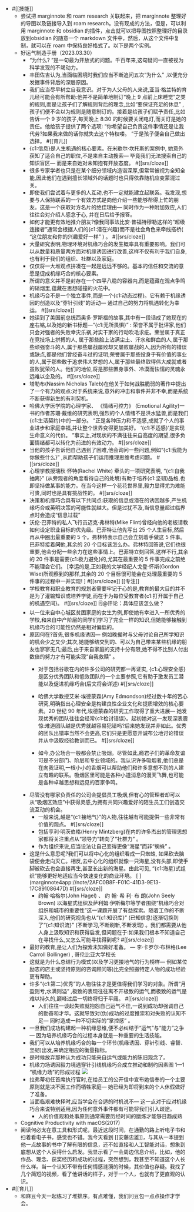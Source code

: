- #[[技能]]
    - 尝试把 marginnote 和 roam research 关联起来，把 marginnote 整理好的导图以及链接导入到 roam research。没有现成的方法，但是，可以利用 marginnote 和 obsidian 的插件，点击就可以把导图按照整理好的目录放到obsidian 的随意一个 markdown 文件中，然后，从这个文件中复制，就可以在 roam 中保持良好格式了。以下是两个实例。
    - 好运气制造手册（2023.03.30） [ ](marginnote4app://note/ADCEA390-2609-41EA-9391-79A7E00CCD10)
        - “为什么? ”是一句最为开放式的问题。千百年来,这句疑问一直被视为科学发现的不竭动力。 [ ](marginnote4app://note/4D722C65-52D3-49BF-A027-A0F97B10861E)
        - 丰田佐吉认为,当面临困境时我们应当不断追问五次“为什么” ,以便充分发掘事件背后的深层原因。 [ ](marginnote4app://note/C68DEECF-5974-4708-81E3-82A3E1A71F66)
        - 我们应当尽早树立自我意识。对于为人父母的人来说,亚当·格兰特的育儿经可能会有所帮助:他并不是简单地制订“晚上 9 点前上床睡觉”之类的规则,而是让孩子们了解规则背后的理念,比如“要保证充足的休息” ,孩子们便不会以为规则是随意制订的。接着是给孩子们赋予责任,比如告诉一个 9 岁的孩子,每天晚上 8:30 的时候要关闭电灯,而关灯是她的责任。他给孩子提供了两个选项: “你希望自己负责这件事情还是让我代劳?如果我来做的话你就失去这个特权喽。 ”于是孩子便会自己做出选择。 [ ](marginnote4app://note/7A2A40C0-A17E-4805-9DF5-5932964D48ED) #[[育儿]]
        - {c1:信息}是人生机遇的核心要素。在米歇尔·坎托斯的案例中, 她意外获知了适合自己的职位,不是来自主动搜索— 毕竟我们无法搜索自己的知识盲区— 而是来自她对未知抱有开放态度。 [ ](marginnote4app://note/1D28FC08-946A-4DC9-9CF4-5ED464AA40D3)#[[srs/cloze]]
        - 很多专家学者也只是在某个细分领域内造诣深厚,但常常被视为全知全能,因此他们在遇到擅长领域外的话题时也只得依靠随机应变蒙混过关。 [ ](marginnote4app://note/187125D8-F62F-4724-BF0D-79877FEB10ED)
        - 即使我们尝试着与更多的人互动,也不一定就能建立起联系。我发现,想要与人保持联系的一个有效方式是向他介绍一些能够帮得上忙的朋友。这是一个获取对方名片的绝佳理由— 同时作为一种附加效应,人们往往会对介绍人感念于心, 并在日后给予报答。 [ ](marginnote4app://note/1119F4B8-D7D8-4A04-ABED-863AEFDB466D)
        - 如何才能更有效地推介朋友?像我同事法比安·普福特穆勒这样的“超级连接者”通常会根据人们的{c1:潜在兴趣}而不是社会角色来牵线搭桥( “这位朋友和你的兴趣爱好一样” ) 。 [ ](marginnote4app://note/D9FCDF0D-635B-4AFF-BE2E-8E155F93F013)#[[srs/cloze]]
        - 大量研究表明,物理环境对机缘巧合的发生概率具有重要影响。我们可以从数量和质量两方面对机缘诱因进行改善,这样不仅有利于我们自身,也有利于我们的组织、社群以及家庭。 [ ](marginnote4app://note/97A95A1F-B0C1-4C8D-B7C0-1FEDA3C191B4)
        - 仅仅将一大堆观点拼凑在一起是远远不够的。基本的信任和交流的意愿是促成机缘巧合的核心要素。 [ ](marginnote4app://note/84B798CD-9DB4-424B-A899-FC388768B04C)
        - 所谓的意义并不是封存在一个四平八稳的容器内,而是蕴藏在观点争鸣的硝烟里,蕴藏在思想碰撞的火花中。 [ ](marginnote4app://note/3F4D46C8-0784-471E-A358-80F3D6FD9ED7)
        - 机缘巧合不是一个独立事件,而是一个{c1:动态过程}。它有赖于机缘诱因的创造以及“穿针引线”的活动— 通过自己的努力将机遇转化为幸运。 [ ](marginnote4app://note/DE654EC5-417A-412D-873E-E6EE61F8E899) #[[srs/cloze]]
        - 她读到了美国前总统西奥多·罗斯福的故事,其中有一段话成了她现在的座右铭,以及她的新书标题—“{c1:无所畏惧}” : 荣誉不属于批评家,他们只会对强者的失败幸灾乐祸,对实干家的行动吹毛求疵。荣誉属于真正在竞技场上拼搏的人, 属于那些脸上沾满尘土、汗水和鲜血的人,属于那些顽强奋斗的人,属于那些屡战屡败却又屡败屡战的人,因为所有的错误或缺点,都是他们曾经奋斗过的证明;荣誉属于那些投身于有价值的事业的人,属于那些敢于追求伟大梦想的人,属于那些最终取得伟大成就或者虽败犹荣的人。他们的地位,将是那些置身事外、冷漠而怯懦的灵魂永远难以企及的。 [ ](marginnote4app://note/8DF7FAFB-500A-4ABE-84EA-2F565C7C301C) #[[srs/cloze]]
        - 塔勒布(Nassim Nicholas Taleb)在他关于如何战胜脆弱的著作中提出了一个有力的观点:对于系统来说,意外的冲击和事件并非不幸,而是系统不断获得新生的有利契机。 [ ](marginnote4app://note/280E1E23-00F4-442D-930A-A4546DE6EDBA)
        - 哈佛大学医学院的心理学家、 《情绪可控力》 (Emotional Agility)一书的作者苏珊·戴维的研究表明,强烈的个人情绪不是洪水猛兽,而是我们{c1:生活契约}中的一部分。 “正是各种压力和不适感,成就了个人的事业进步和家庭幸福,并让整个世界变得更加美好。 ‘{c1:不适感}’是实现生命意义的代价。 ”事实上,对现状的不满往往来自高度的期望,很多负面情绪都可以转化为前进的有效动力。 [ ](marginnote4app://note/2B52533C-A7E2-47B4-B282-3529756EBCBC)#[[srs/cloze]]
        - 当他的孩子告诉他自己遇到了困难,他会询问一些问题,例如“{c1:我能为你做些什么}” ,从而帮助孩子们运用推理思维考虑问题。 [ ](marginnote4app://note/00E0A501-2F96-49E7-AFC1-514C55FA99E9)#[[srs/cloze]]
        - 心理学教授瑞秋·怀特(Rachel White) 牵头的一项研究表明, “{c1:自我抽离}” (从旁观者的角度看待自己的处境)有助于培养{c1:坚韧}品格,也即坚持做某事的能力。在当今这样一个花花世界里,毅力显得尤为难能可贵,同时也是具有挑战性的。 [ ](marginnote4app://note/96A1F105-83D4-4F86-9566-CDD3ECADC355)#[[srs/cloze]]
        - 决策和机缘巧合具有以下共同点:获取的信息或潜在的诱因越多,产生机缘巧合或英明决策的可能性就越大。但是过犹不及,当信息量超过临界点时会造成“信息过载” [ ](marginnote4app://note/21E0E4A5-38DD-4FAB-B4E7-4E9673EBC58F)
        - 沃伦·巴菲特的私人飞行员迈克·弗林特(Mike Flint)曾经向他的老板请教如何设定职业目标的优先级。巴菲特让他先写出 25 个人生目标,然后再从中圈出最重要的 5 个。弗林特表示自己会立刻着手做这 5 件事。巴菲特接着**问**他,其余的 20 个目标该怎么办。弗林特回答说,它们也很重要,他会分配一些余力在这些事情上。巴菲特立刻回答,这样不行,其余的 20 件事是需要{c1:极力避免}的,尤其在最重要的 5 件事完成之前绝不能理会它们。 [幸运的是,正如我的文学经纪人戈登·怀斯(Gordon Wise)所观察到的那样,其余的 20 个目标很可能会在处理最重要的 5 件事的过程中一并实现! ] [ ](marginnote4app://note/E88C1972-80B6-41DA-9476-1E0192CC83FD) #[[srs/cloze]]  [[专注]]
        - 学校教育和职业教育的规划者需要牢记于心的是,教育的最大目的并不是为了灌输知识或培养学徒,而在于为每位受教育者{c1:打开属于自己的机遇空间}。 [ ](marginnote4app://note/8DB0DBA8-0F02-47BE-A257-C7EC62B05C43)#[[srs/cloze]] 🗒@评论：具体应该怎么做？
        - 以一位来自中心城区贫困家庭的女生为例,即使她有幸进入一所优秀的学校,和来自中产阶层的同学们学习了完全一样的知识,但她能够接触到机缘巧合的可能性仍然是相对偏低的。
        - 原因何在?首先,很多机缘诱因— 例如晚餐时与父母讨论自己所学知识的机会少之又少;其次,她能够结交到的、可以为自己带来某些机缘的朋友也寥寥无几;最后,由于来自家庭的支持十分有限,她不得不比别人付出数倍的努力才有可能实现“自我救赎” 。 [ ](marginnote4app://note/1EDBCD9E-82FB-4C40-9138-0C546230165E)
            - 对于包括谷歌在内的许多公司的研究都一再证实, {c1:心理安全感}是区分优秀团队和低效团队的一个主要参照,它有助于激发员工潜能以及促进机缘巧合(后文将会详述) [ ](marginnote4app://note/8AE70074-B50E-472B-91F3-BFC34D0B8ECA)#[[srs/cloze]]
            - 哈佛大学教授艾米·埃德蒙森(Amy Edmondson)经过数十年的苦心研究,明确指出心理安全是构建良性企业文化和提质增效的核心要素。20 世纪 90 年代,埃德蒙森的研究工作取得了重大进展— 她发现优秀的团队往往会经常{c1:检讨错误}。起初她对这一发现深表震惊:难道团队越是优秀就越容易犯错吗?后来她发现并非如此。优秀的团队出错率当然不会更高,它们只是更愿意开诚布公地讨论错误并从中汲取经验教训而已。
 [ ](marginnote4app://note/C49D13F7-D1EF-42FF-BC04-BFFBD1E4F7B6)#[[srs/cloze]]

            - 如今,办公场合一般都会禁止吸烟。尽管如此,瘾君子们的革命友谊可是不分部门、阶层和专业领域的。我认识许多吸烟者,他们总是在向我证明,一根小小的香烟可以帮助他们和许多意想不到的人建立有趣的联系。吸烟区里可能是各种小道消息的漫天飞舞,也可能是各种卓越思想和远见的百家争鸣。
        - 尽管没有哪家负责任的公司会提倡员工吸烟,但有心的管理者却可以从“吸烟区效应”中获得灵感,为拥有共同兴趣爱好的陌生员工们创造交流互动的机会。 [ ](marginnote4app://note/42A696BA-6B4C-465A-88D5-59190A31CC04)
            - 一般来说,越是“{c1:接地气}”的人物,往往越有可能提供一些非常有价值的观点。 [ ](marginnote4app://note/1EE00714-1D60-4DE5-976F-C3295A0120B2)#[[srs/cloze]]
            - 包括亨利·明茨伯格(Henry Mintzberg)在内的许多杰出的管理思想家都将关注重点从“领导力”转向了“社群力” 。 [ ](marginnote4app://note/F1BA8DB2-6B05-4E6A-B808-AF300257D236)
            - 作为组织来说,应当设法让自己变得更像“海星”而非“蜘蛛” 。
        - 这是什么意思呢?我们可以将中心化的组织看成一只蜘蛛, 如果砍去脑袋便会走向灭亡。相反,去中心化的组织就像一只海星,没有头部,即使手脚被砍去也会直接再生,甚至长出新的海星。由此可见, “{c1:海星}式组织”能够更好地适应当今快速变化的商业环境。 [ ] (marginnote4app://note/2AFC0B8F-F01C-41D3-9E13-17C89108647D) #[[srs/cloze]]
            - 约翰·哈格尔(John Hagel) 、 约 翰· 希 利· 布 朗(John Seely Brown) 以海星式组织及萨利姆·伊斯梅尔等学者围绕“机缘巧合对组织和城市的重要性”这一课题开展了有益探索。随着工作的不断深入,他们的研究视角也从“{c1:知识库}” (已知信息)逐渐切换到了“{c1:知识流}” (不断学习,不断刷新,不断发现) 。我们都需要从他人身上汲取知识和获得启发,但问题在于:如果我们根本不知道自己在寻找什么,又怎么可能寻找得到呢? [ ](marginnote4app://note/A0DB01A5-C781-44CE-898D-4CFFC0283181)#[[srs/cloze]]
        - 最好的教育,是让人们为探索未知做好准备。
— 李·卡罗尔·布林格(Lee Carroll Bollinger) , 哥伦比亚大学校长 [ ](marginnote4app://note/2B5B06F5-7F9C-462B-BE9E-4D7A7726E7DE)
        - 这就是为什么总结行为模式(以及学习更接地气的行为榜样— 例如某位励志的店主或坚持原则的咨询顾问等)比完全照搬特定人物的成功经验更有帮助。 [ ](marginnote4app://note/17BEA6DA-0E56-4051-9569-012159D695F1)
        - 许多“{c1:第二}优秀”的人物往往才是更值得我们学习的对象。所谓“月盈则亏,水满则溢” ,极致的表现往往离不开极致的运气,而极致的运气是难以持久的,巅峰过后一切终将归于平庸。 [ ](marginnote4app://note/B6480209-B6FB-4AE7-8163-6D7E8CC816EC)#[[srs/cloze]]
            - 人们往往一谈起失败就抱怨自己运气不佳,一说到成功却强调自己的勤奋和才华。这就导致对(伪)成功的过度推崇和对失败的认知不足— 同时造成一种不切实际的“掌控感” 。 [ ](marginnote4app://note/6B11F869-0886-4BB8-8F8D-D68AA507DB8F)
        - 一旦我们成功构建起一种机缘思维,便不必纠结于“运气”与“能力”之争— 因为培养机缘巧合的过程本身就是一种重要的生活技能。 [ ](marginnote4app://note/8C40F04B-35D9-4A4B-9B46-358AD97DED8C)
        - 我们可以从培养机缘巧合的每一个环节(机缘诱因、穿针引线、睿智、坚韧)出发,来确定相应的衡量指标。 [ ](marginnote4app://note/500E81EE-EE58-46A6-A507-459E5AFB8D67)
        - 是时候放弃那种认为成功只能来自运气或能力的陈旧观念了。 [ ](marginnote4app://note/0A8345D7-448E-49E0-96DD-6740FFF81503)
        - 机缘力场诱因毅力境遇穿针引线机缘巧合成立推动和制约因素图 1—1  “机缘力场”的形成过程 [ ](marginnote4app://note/42867A48-B48F-495C-BCB2-9CF3B7E4CFEC)![](https://firebasestorage.googleapis.com/v0/b/firescript-577a2.appspot.com/o/imgs%2Fapp%2Fxinyiheng%2FWgsVyN_skw.png?alt=media&token=7f344b9c-a02d-403c-8ae6-6a7dc691f258)
        - 拉弗蒂初任首席执行官时,在给员工的公开信中宣布她信奉的一个主要原则就是决不因工作而牺牲家庭— 她已经为即将到来的个人休假做好了准备。 [ ](marginnote4app://note/4B8CCA05-2CF2-4958-A2CD-E048AF791AD8)
        - 当面临艰难抉择时,应当学会在合适的时机说不— 这一点对于应对机缘巧合来说特别适用,因为任何意外事件都有可能将我们引入歧途。 [ ](marginnote4app://note/05D01A61-F552-4D62-B4EE-DB12181E5F52)
            - 人的价值观和处事原则通常需要历经时间的磨炼才能够日趋成熟 [ ](marginnote4app://note/93EEC521-1D8C-4BD6-A983-05C68811C68D)
    -  Cognitive Productivity with macOS(2017) [ ](marginnote4app://note/F897DC4D-2F46-4AF2-ACB5-CE9D22A1284A)
    - 阅读何必太在意工具和形式呢，最近这段时间，在通勤的路上听电子书和扫着看电子书，感觉也不错。我今天看到 [[安藤忠雄]]，与其从一本提到他一点故事的书中了解有限的信息，还不如直接和人工智能对话，想象到底想从这个人获得什么启发。我显示看了一会周边信息介绍，比如，他的作品、理念、获奖经历和成功的过程，突然想到，我甚至不知道这个人长什么样。当一个认知不带有任何情感涟漪的时候，其价值也存疑。我找了几个简短的视频，看了他讲话的样子，对于一个人，也就有了更直观的认识。
- #[[育儿]]
    - 和麻豆今天一起练习了堆排序。有点难懂，我们问豆包一点点操作才学会。
